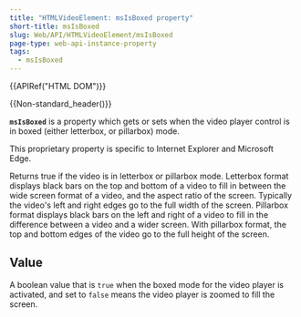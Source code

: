 ```yaml
---
title: "HTMLVideoElement: msIsBoxed property"
short-title: msIsBoxed
slug: Web/API/HTMLVideoElement/msIsBoxed
page-type: web-api-instance-property
tags:
  - msIsBoxed
---
```


{{APIRef("HTML DOM")}}

{{Non-standard_header()}}

**`msIsBoxed`** is a property which gets or sets
when the video player control is in boxed (either letterbox, or pillarbox) mode.

This proprietary property is specific to Internet Explorer and Microsoft Edge.

Returns true if the video is in letterbox or pillarbox mode. Letterbox format displays
black bars on the top and bottom of a video to fill in between the wide screen format of
a video, and the aspect ratio of the screen. Typically the video's left and right edges
go to the full width of the screen. Pillarbox format displays black bars on the left and
right of a video to fill in the difference between a video and a wider screen. With
pillarbox format, the top and bottom edges of the video go to the full height of the
screen.

## Value

A boolean value that is `true` when the boxed mode for the video player is activated,
and set to `false` means the video player is zoomed to fill the screen.
